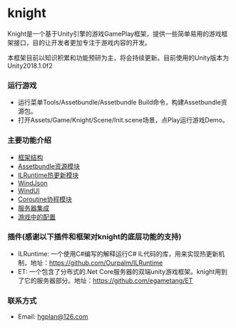 # knight
Knight是一个基于Unity引擎的游戏GamePlay框架，提供一些简单易用的游戏框架接口，目的让开发者更加专注于游戏内容的开发。

本框架目前以知识积累和功能预研为主，将会持续更新。目前使用的Unity版本为Unity2018.1.0f2

### 运行游戏
* 运行菜单Tools/Assetbundle/Assetbundle Build命令，构建Assetbundle资源包。
* 打开Assets/Game/Knight/Scene/Init.scene场景，点Play运行游戏Demo。

### 主要功能介绍
* [框架结构](https://github.com/winddyhe/knight/blob/master/Doc/%E4%B8%AD%E6%96%87%E6%96%87%E6%A1%A3/%E6%A1%86%E6%9E%B6%E7%BB%93%E6%9E%84.md)
* [Assetbundle资源模块](https://github.com/winddyhe/knight/blob/master/Doc/%E4%B8%AD%E6%96%87%E6%96%87%E6%A1%A3/Assetbundle%E8%B5%84%E6%BA%90%E6%A8%A1%E5%9D%97.md)
* [ILRuntime热更新模块](https://github.com/winddyhe/knight/blob/master/Doc/%E4%B8%AD%E6%96%87%E6%96%87%E6%A1%A3/ILRuntime%E7%83%AD%E6%9B%B4%E6%96%B0%E6%A8%A1%E5%9D%97.md)
* [WindJson](https://github.com/winddyhe/knight/blob/master/Doc/%E4%B8%AD%E6%96%87%E6%96%87%E6%A1%A3/WindJson.md)
* [WindUI](https://github.com/winddyhe/knight/blob/master/Doc/%E4%B8%AD%E6%96%87%E6%96%87%E6%A1%A3/WindUI.md)
* [Coroutine协程模块](https://github.com/winddyhe/knight/blob/master/Doc/%E4%B8%AD%E6%96%87%E6%96%87%E6%A1%A3/Coroutine%E5%8D%8F%E7%A8%8B%E6%A8%A1%E5%9D%97.md)
* [服务器集成](https://github.com/winddyhe/knight/blob/master/Doc/%E4%B8%AD%E6%96%87%E6%96%87%E6%A1%A3/%E6%9C%8D%E5%8A%A1%E5%99%A8%E9%9B%86%E6%88%90.md)
* [游戏中的配置](https://github.com/winddyhe/knight/blob/master/Doc/%E4%B8%AD%E6%96%87%E6%96%87%E6%A1%A3/%E6%B8%B8%E6%88%8F%E4%B8%AD%E7%9A%84%E9%85%8D%E7%BD%AE.md)

### 插件(感谢以下插件和框架对knight的底层功能的支持)
* ILRuntime: 一个使用C#编写的解释运行C# IL代码的库，用来实现热更新机制，地址：https://github.com/Ourpalm/ILRuntime
* ET: 一个包含了分布式的.Net Core服务器的双端unity游戏框架。knight用到了它的服务器部分。地址：https://github.com/egametang/ET

### 联系方式
* Email: hgplan@126.com 
